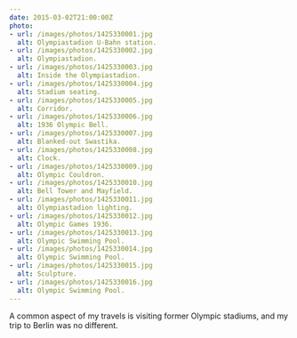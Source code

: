 ```yaml
---
date: 2015-03-02T21:00:00Z
photo:
- url: /images/photos/1425330001.jpg
  alt: Olympiastadion U-Bahn station.
- url: /images/photos/1425330002.jpg
  alt: Olympiastadion.
- url: /images/photos/1425330003.jpg
  alt: Inside the Olympiastadion.
- url: /images/photos/1425330004.jpg
  alt: Stadium seating.
- url: /images/photos/1425330005.jpg
  alt: Corridor.
- url: /images/photos/1425330006.jpg
  alt: 1936 Olympic Bell.
- url: /images/photos/1425330007.jpg
  alt: Blanked-out Swastika.
- url: /images/photos/1425330008.jpg
  alt: Clock.
- url: /images/photos/1425330009.jpg
  alt: Olympic Couldron.
- url: /images/photos/1425330010.jpg
  alt: Bell Tower and Mayfield.
- url: /images/photos/1425330011.jpg
  alt: Olympiastadion lighting.
- url: /images/photos/1425330012.jpg
  alt: Olympic Games 1936.
- url: /images/photos/1425330013.jpg
  alt: Olympic Swimming Pool.
- url: /images/photos/1425330014.jpg
  alt: Olympic Swimming Pool.
- url: /images/photos/1425330015.jpg
  alt: Sculpture.
- url: /images/photos/1425330016.jpg
  alt: Olympic Swimming Pool.
---
```

A common aspect of my travels is visiting former Olympic stadiums, and my trip to Berlin was no different.
